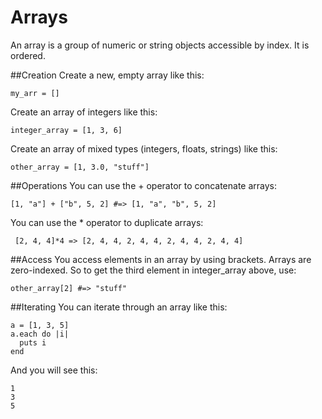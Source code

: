 # Arrays

An array is a group of numeric or string objects accessible by index. It is ordered.

##Creation
Create a new, empty array like this: 
```
my_arr = []
```
Create an array of integers like this:
```
integer_array = [1, 3, 6]
```
Create an array of mixed types (integers, floats, strings) like this:
```
other_array = [1, 3.0, "stuff"]
```
##Operations
You can use the + operator to concatenate arrays:
```
[1, "a"] + ["b", 5, 2] #=> [1, "a", "b", 5, 2]
```
You can use the * operator to duplicate arrays:
```
 [2, 4, 4]*4 => [2, 4, 4, 2, 4, 4, 2, 4, 4, 2, 4, 4]
```
##Access
You access elements in an array by using brackets. Arrays are zero-indexed. So to get the third element in integer_array above, use:
```
other_array[2] #=> "stuff"
```
##Iterating
You can iterate through an array like this:
```
a = [1, 3, 5]
a.each do |i|
  puts i
end
```
And you will see this:
```
1
3
5
```